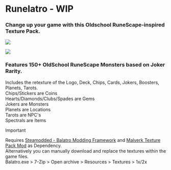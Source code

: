 # Runelatro - WIP

### Change up your game with this Oldschool RuneScape-inspired Texture Pack.

![](https://media.discordapp.net/attachments/1259852237132267572/1349084909007798304/kb8kO.png?ex=67d1d0bb&is=67d07f3b&hm=d3fb5399aed87a1f02cb62645b785b9a64b1e43c87f8066bd6c7cf06ae3f1947&=&format=webp&quality=lossless&width=1196&height=527)

![](https://media.discordapp.net/attachments/1233186615086813277/1347641980930490428/wrVXI.png?ex=67cd39a6&is=67cbe826&hm=b62e1313ee6cdb1c5c74f3c3979f0e98cfd626625b329ccc2d379f49f9233090&=&format=webp&quality=lossless&width=833&height=407)

### Features 150+ OldSchool RuneScape Monsters based on Joker Rarity.  

Includes the retexture of the Logo, Deck, Chips, Cards, Jokers, Boosters, Planets, Tarots.  
Chips/Stickers are Coins  
Hearts/Diamonds/Clubs/Spades are Gems  
Jokers are Monsters  
Planets are Locations  
Tarots are NPC's  
Spectrals are Items  



> [!IMPORTANT]
> Requires [Steamodded - Balatro Modding Framework](https://github.com/Steamodded/smods) and [Malverk Texture Pack Mod](https://github.com/Eremel/Malverk) as Dependency.  
Alternatively you can manually download and replace the textures within the game files.  
Balatro.exe > 7-Zip > Open archive > Resources > Textures > 1x/2x
